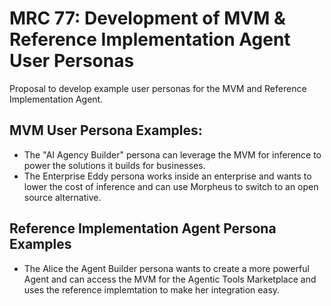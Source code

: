 # MRC 77: Development of MVM & Reference Implementation Agent User Personas
Proposal to develop example user personas for the MVM and Reference Implementation Agent.

## MVM User Persona Examples:
- The "AI Agency Builder" persona can leverage the MVM for inference to power the solutions it builds for businesses.
- The Enterprise Eddy persona works inside an enterprise and wants to lower the cost of inference and can use Morpheus to switch to an open source alternative.

## Reference Implementation Agent Persona Examples
- The Alice the Agent Builder persona wants to create a more powerful Agent and can access the MVM for the Agentic Tools Marketplace and uses the reference implemtation to make her integration easy.
